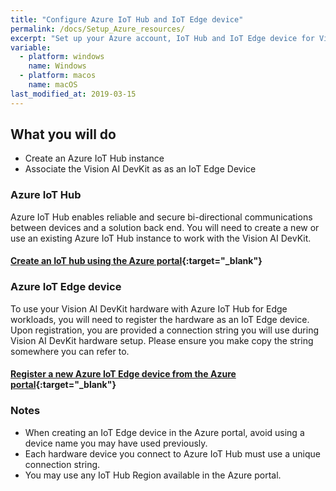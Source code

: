 ```yaml
---
title: "Configure Azure IoT Hub and IoT Edge device"
permalink: /docs/Setup_Azure_resources/
excerpt: "Set up your Azure account, IoT Hub and IoT Edge device for Vision AI Dev Kit"
variable:
  - platform: windows
    name: Windows
  - platform: macos
    name: macOS
last_modified_at: 2019-03-15
---
```


## What you will do

* Create an Azure IoT Hub instance
* Associate the Vision AI DevKit as as an IoT Edge Device

### Azure IoT Hub

Azure IoT Hub enables reliable and secure bi-directional communications between devices and a solution back end. You will need to create a new or use an existing Azure IoT Hub instance to work with the Vision AI DevKit.

#### [Create an IoT hub using the Azure portal](https://docs.microsoft.com/en-us/azure/iot-hub/iot-hub-create-through-portal){:target="_blank"}

### Azure IoT Edge device

To use your Vision AI DevKit hardware with Azure IoT Hub for Edge workloads, you will need to register the hardware as an IoT Edge device. Upon registration, you are provided a connection string you will use during Vision AI DevKit hardware setup. Please ensure you make copy the string somewhere you can refer to.

#### [Register a new Azure IoT Edge device from the Azure portal](https://docs.microsoft.com/en-us/azure/iot-edge/how-to-register-device-portal){:target="_blank"}

### Notes

- When creating an IoT Edge device in the Azure portal, avoid using a device name you may have used previously.
- Each hardware device you connect to Azure IoT Hub must use a unique connection string.
- You may use any IoT Hub Region available in the Azure portal.
